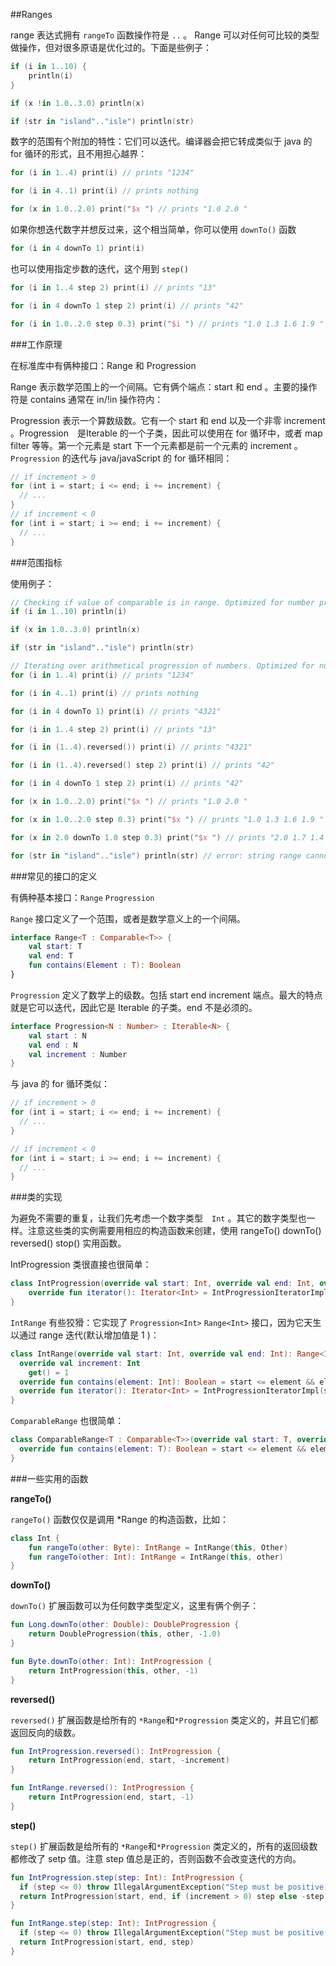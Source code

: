 ##Ranges

range 表达式拥有 `rangeTo` 函数操作符是 `..`  。 Range 可以对任何可比较的类型做操作，但对很多原语是优化过的。下面是些例子：

```kotlin
if (i in 1..10) {
	println(i)
}

if (x !in 1.0..3.0) println(x)

if (str in "island".."isle") println(str)
```

数字的范围有个附加的特性：它们可以迭代。编译器会把它转成类似于 java 的 for 循环的形式，且不用担心越界：

```kotlin
for (i in 1..4) print(i) // prints "1234"

for (i in 4..1) print(i) // prints nothing

for (x in 1.0..2.0) print("$x ") // prints "1.0 2.0 "
```

如果你想迭代数字并想反过来，这个相当简单，你可以使用 `downTo()` 函数

```kotlin
for (i in 4 downTo 1) print(i)
```

也可以使用指定步数的迭代，这个用到 `step()` 

```kotlin
for (i in 1..4 step 2) print(i) // prints "13"

for (i in 4 downTo 1 step 2) print(i) // prints "42"

for (i in 1.0..2.0 step 0.3) print("$i ") // prints "1.0 1.3 1.6 1.9 "
```

###工作原理

在标准库中有俩种接口：Range<T> 和 Progression<N>

Range<T> 表示数学范围上的一个间隔。它有俩个端点：start 和 end 。主要的操作符是 contains 通常在 in/!in 操作符内：

Progression<N> 表示一个算数级数。它有一个 start 和 end 以及一个非零 increment 。Progression<N>　是Iterable<N> 的一个子类，因此可以使用在 for 循环中，或者 map filter 等等。第一个元素是 start 下一个元素都是前一个元素的 increment 。`Progression` 的迭代与 java/javaScript 的 for 循环相同：

```kotlin
// if increment > 0
for (int i = start; i <= end; i += increment) {
  // ...
}
// if increment < 0
for (int i = start; i >= end; i += increment) {
  // ...
}
```

###范围指标

使用例子：

```kotlin
// Checking if value of comparable is in range. Optimized for number primitives.
if (i in 1..10) println(i)

if (x in 1.0..3.0) println(x)

if (str in "island".."isle") println(str)

// Iterating over arithmetical progression of numbers. Optimized for number primitives (as indexed for-loop in Java).
for (i in 1..4) print(i) // prints "1234"

for (i in 4..1) print(i) // prints nothing

for (i in 4 downTo 1) print(i) // prints "4321"

for (i in 1..4 step 2) print(i) // prints "13"

for (i in (1..4).reversed()) print(i) // prints "4321"

for (i in (1..4).reversed() step 2) print(i) // prints "42"

for (i in 4 downTo 1 step 2) print(i) // prints "42"

for (x in 1.0..2.0) print("$x ") // prints "1.0 2.0 "

for (x in 1.0..2.0 step 0.3) print("$x ") // prints "1.0 1.3 1.6 1.9 "

for (x in 2.0 downTo 1.0 step 0.3) print("$x ") // prints "2.0 1.7 1.4 1.1 "

for (str in "island".."isle") println(str) // error: string range cannot be iterated over
```

###常见的接口的定义

有俩种基本接口：`Range` `Progression`

`Range` 接口定义了一个范围，或者是数学意义上的一个间隔。

```kotlin
interface Range<T : Comparable<T>> {
	val start: T
	val end: T
	fun contains(Element : T): Boolean
}
```

`Progression` 定义了数学上的级数。包括 start end increment 端点。最大的特点就是它可以迭代，因此它是 Iterable 的子类。end 不是必须的。

```kotlin
interface Progression<N : Number> : Iterable<N> {
	val start : N
	val end : N
	val increment : Number
}
```
与 java 的 for 循环类似：

```kotlin
// if increment > 0
for (int i = start; i <= end; i += increment) {
  // ...
}

// if increment < 0
for (int i = start; i >= end; i += increment) {
  // ...
}
```

###类的实现

为避免不需要的重复，让我们先考虑一个数字类型　`Int` 。其它的数字类型也一样。注意这些类的实例需要用相应的构造函数来创建，使用 rangeTo() downTo() reversed() stop() 实用函数。

IntProgression 类很直接也很简单：

```kotlin
class IntProgression(override val start: Int, override val end: Int, override val increment: Int ): Progression<Int> {
	override fun iterator(): Iterator<Int> = IntProgressionIteratorImpl(start, end, increment)
}
```

`IntRange` 有些狡猾：它实现了 `Progression<Int>` `Range<Int>` 接口，因为它天生以通过 range 迭代(默认增加值是 1 )：

```kotlin
class IntRange(override val start: Int, override val end: Int): Range<Int>, Progression<Int> {
  override val increment: Int
    get() = 1
  override fun contains(element: Int): Boolean = start <= element && element <= end
  override fun iterator(): Iterator<Int> = IntProgressionIteratorImpl(start, end, increment)
}
```

`ComparableRange` 也很简单：

```kotlin
class ComparableRange<T : Comparable<T>>(override val start: T, override val end: T): Range<T> {
  override fun contains(element: T): Boolean = start <= element && element <= end
}
```

###一些实用的函数

**rangeTo()**

`rangeTo()` 函数仅仅是调用 *Range 的构造函数，比如：

```kotlin
class Int {
	fun rangeTo(other: Byte): IntRange = IntRange(this, Other)
	fun rangeTo(other: Int): IntRange = IntRange(this, other)
}
```

**downTo()**

`downTo()` 扩展函数可以为任何数字类型定义，这里有俩个例子：

```kotlin
fun Long.downTo(other: Double): DoubleProgression {
	return DoubleProgression(this, other, -1.0)
}

fun Byte.downTo(other: Int): IntProgression {
	return IntProgression(this, other, -1)
}
```

**reversed()**

`reversed()` 扩展函数是给所有的 `*Range`和`*Progression` 类定义的，并且它们都返回反向的级数。

```kotlin
fun IntProgression.reversed(): IntProgression {
	return IntProgression(end, start, -increment)
}

fun IntRange.reversed(): IntProgression {
	return IntProgression(end, start, -1)
}
```
**step()**

`step()` 扩展函数是给所有的 `*Range`和`*Progression` 类定义的，所有的返回级数都修改了 setp 值。注意 step 值总是正的，否则函数不会改变迭代的方向。

```kotlin
fun IntProgression.step(step: Int): IntProgression {
  if (step <= 0) throw IllegalArgumentException("Step must be positive, was: $step")
  return IntProgression(start, end, if (increment > 0) step else -step)
}

fun IntRange.step(step: Int): IntProgression {
  if (step <= 0) throw IllegalArgumentException("Step must be positive, was: $step")
  return IntProgression(start, end, step)
}
```
